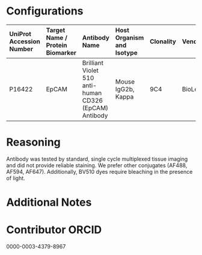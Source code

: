 # Configurations

| UniProt Accession Number   | Target Name / Protein Biomarker   | Antibody Name                                          | Host Organism and Isotype   | Clonality   | Vendor    |   Catalog Number | Conjugate   | RRID       | Application   | Method              | Tissue Preservation   | Tissue        | Detergent         | Antigen Retrieval Conditions   | Dye Inactivation Conditions   | Result   | Agree        | Disagree   |
|:---------------------------|:----------------------------------|:-------------------------------------------------------|:----------------------------|:------------|:----------|-----------------:|:------------|:-----------|:--------------|:--------------------|:----------------------|:--------------|:------------------|:-------------------------------|:------------------------------|:---------|:-------------|:-----------|
| P16422                     | EpCAM                             | Brilliant Violet 510 anti-human CD326 (EpCAM) Antibody | Mouse IgG2b, Kappa          | 9C4         | BioLegend |           324235 | BV510       | AB_2632934 | IHC-Fr        | Multiplexed imaging | 1% PFA Fixed Frozen   | Human jejunum | 0.3% Triton-X-100 |                                |                               | Failure  | [+](#reason1) |            |

# Reasoning

<a name="reason1"></a>
Antibody was tested by standard, single cycle multiplexed tissue imaging and did not provide reliable staining. We prefer other conjugates (AF488, AF594, AF647). Additionally, BV510 dyes require bleaching in the presence of light.

# Additional Notes

# Contributor ORCID

0000-0003-4379-8967
